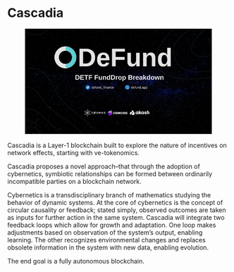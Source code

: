 # Cascadia

<figure><img src="../../.gitbook/assets/image (1) (1) (1).png" alt=""><figcaption></figcaption></figure>

Cascadia is a Layer-1 blockchain built to explore the nature of incentives on network effects, starting with ve-tokenomics.&#x20;

Cascadia proposes a novel approach–that through the adoption of cybernetics, symbiotic relationships can be formed between ordinarily incompatible parties on a blockchain network.

Cybernetics is a transdisciplinary branch of mathematics studying the behavior of dynamic systems. At the core of cybernetics is the concept of circular causality or feedback; stated simply, observed outcomes are taken as inputs for further action in the same system. Cascadia will integrate two feedback loops which allow for growth and adaptation. One loop makes adjustments based on observation of the system’s output, enabling learning. The other recognizes environmental changes and replaces obsolete information in the system with new data, enabling evolution.

The end goal is a fully autonomous blockchain.
